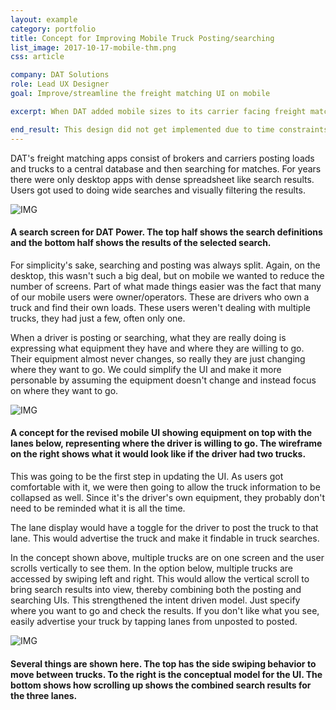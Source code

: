 ```yaml
---
layout: example
category: portfolio
title: Concept for Improving Mobile Truck Posting/searching
list_image: 2017-10-17-mobile-thm.png
css: article

company: DAT Solutions
role: Lead UX Designer
goal: Improve/streamline the freight matching UI on mobile

excerpt: When DAT added mobile sizes to its carrier facing freight matching products, certain aspects of the workflow became clunky. As we admitted a driver's workflow is different enough from a dispatcher's, we were able to adjust the UI to better match the driver's mental model.

end_result: This design did not get implemented due to time constraints, which is not uncommon. 
---
```


DAT's freight matching apps consist of brokers and carriers posting loads and trucks to a central database and then searching for matches. For years there were only desktop apps with dense spreadsheet like search results. Users got used to doing wide searches and visually filtering the results. 

![IMG]({{site.baseurl}}/assets/images/2017-10-17-power.png)
#### A search screen for DAT Power. The top half shows the search definitions and the bottom half shows the results of the selected search. 

For simplicity's sake, searching and posting was always split. Again, on the desktop, this wasn't such a big deal, but on mobile we wanted to reduce the number of screens. Part of what made things easier was the fact that many of our mobile users were owner/operators. These are drivers who own a truck and find their own loads. These users weren't dealing with multiple trucks, they had just a few, often only one. 

When a driver is posting or searching, what they are really doing is expressing what equipment they have and where they are willing to go. Their equipment almost never changes, so really they are just changing where they want to go. We could simplify the UI and make it more personable by assuming the equipment doesn't change and instead focus on where they want to go. 

![IMG]({{site.baseurl}}/assets/images/2017-10-17-mobile.png)
#### A concept for the revised mobile UI showing equipment on top with the lanes below, representing where the driver is willing to go. The wireframe on the right shows what it would look like if the driver had two trucks. 

This was going to be the first step in updating the UI. As users got comfortable with it, we were then going to allow the truck information to be collapsed as well. Since it's the driver's own equipment, they probably don't need to be reminded what it is all the time. 

The lane display would have a toggle for the driver to post the truck to that lane. This would advertise the truck and make it findable in truck searches. 

In the concept shown above, multiple trucks are on one screen and the user scrolls vertically to see them. In the option below, multiple trucks are accessed by swiping left and right. This would allow the vertical scroll to bring search results into view, thereby combining both the posting and searching UIs. This strengthened the intent driven model. Just specify where you want to go and check the results. If you don't like what you see, easily advertise your truck by tapping lanes from unposted to posted. 

![IMG]({{site.baseurl}}/assets/images/2017-10-17-mobile-flow.png)
#### Several things are shown here. The top has the side swiping behavior to move between trucks. To the right is the conceptual model for the UI. The bottom shows how scrolling up shows the combined search results for the three lanes. 





